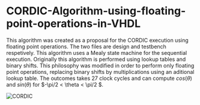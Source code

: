 # CORDIC-Algorithm-using-floating-point-operations-in-VHDL
This algorithm was created as a proposal for the CORDIC execution using floating point operations.
The two files are design and testbench respetively. This algorithm uses a Mealy state machine for the sequential execution.
Originally this algorithm is performed using lookup tables and binary shifts. This philosophy was modified in order to perform only floating point operations, replacing binary shifts by multiplications using an aditional lookup table. 
The outcomes takes 27 clock cycles and can compute $cos(\theta)$ and $sin(\theta)$ for $-\pi/2 < \theta < \pi/2 $.

![CORDIC](https://github.com/user-attachments/assets/ddad31ad-317d-449a-bf09-89ee145fdd71)
